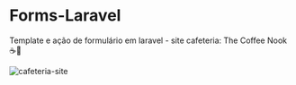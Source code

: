 # Forms-Laravel
Template e ação de formulário em laravel - site cafeteria: The Coffee Nook ☕🍫

![cafeteria-site](https://github.com/marisouza31/Forms-Laravel/assets/99839123/b573e209-d168-491f-83a6-60e7556a290e)
